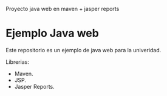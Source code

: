 Proyecto java web en maven + jasper reports


Ejemplo Java web
=======================================================

Este repositorio es un ejemplo de java web para la univeridad.

Librerias:

* Maven.
* JSP.
* Jasper Reports.
